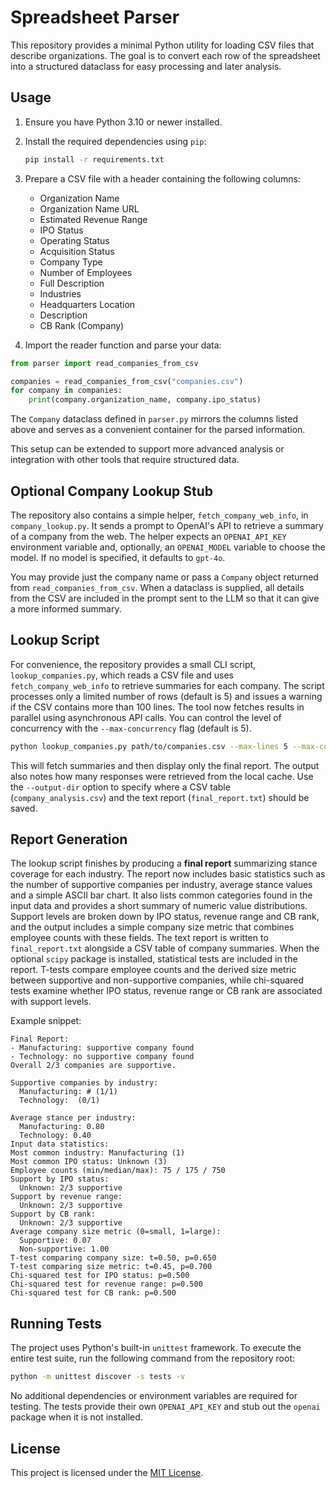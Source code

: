 # Spreadsheet Parser

This repository provides a minimal Python utility for loading CSV files that describe organizations.
The goal is to convert each row of the spreadsheet into a structured dataclass for easy processing
and later analysis.

## Usage

1. Ensure you have Python 3.10 or newer installed.
2. Install the required dependencies using `pip`:

   ```bash
   pip install -r requirements.txt
   ```

3. Prepare a CSV file with a header containing the following columns:
   - Organization Name
   - Organization Name URL
   - Estimated Revenue Range
   - IPO Status
   - Operating Status
   - Acquisition Status
   - Company Type
   - Number of Employees
   - Full Description
   - Industries
   - Headquarters Location
   - Description
   - CB Rank (Company)
4. Import the reader function and parse your data:

```python
from parser import read_companies_from_csv

companies = read_companies_from_csv("companies.csv")
for company in companies:
    print(company.organization_name, company.ipo_status)
```

The `Company` dataclass defined in `parser.py` mirrors the columns listed above and
serves as a convenient container for the parsed information.

This setup can be extended to support more advanced analysis or integration with
other tools that require structured data.

## Optional Company Lookup Stub

The repository also contains a simple helper, `fetch_company_web_info`, in
`company_lookup.py`. It sends a prompt to OpenAI's API to retrieve a summary of a
company from the web. The helper expects an ``OPENAI_API_KEY`` environment
variable and, optionally, an ``OPENAI_MODEL`` variable to choose the model. If no
model is specified, it defaults to ``gpt-4o``.

You may provide just the company name or pass a `Company` object returned from
`read_companies_from_csv`. When a dataclass is supplied, all details from the CSV
are included in the prompt sent to the LLM so that it can give a more informed
summary.
## Lookup Script

For convenience, the repository provides a small CLI script, `lookup_companies.py`,
which reads a CSV file and uses `fetch_company_web_info` to retrieve summaries for
each company. The script processes only a limited number of rows (default is 5)
and issues a warning if the CSV contains more than 100 lines.
The tool now fetches results in parallel using asynchronous API calls. You can
control the level of concurrency with the `--max-concurrency` flag (default is 5).

```bash
python lookup_companies.py path/to/companies.csv --max-lines 5 --max-concurrency 10
```

This will fetch summaries and then display only the final report. The output
also notes how many responses were retrieved from the local cache. Use the
`--output-dir` option to specify where a CSV table (`company_analysis.csv`) and
the text report (`final_report.txt`) should be saved.

## Report Generation

The lookup script finishes by producing a **final report** summarizing stance
coverage for each industry. The report now includes basic statistics such as the
number of supportive companies per industry, average stance values and a simple
ASCII bar chart. It also lists common categories found in the input data and
provides a short summary of numeric value distributions. Support levels are
broken down by IPO status, revenue range and CB rank, and the output includes a
simple company size metric that combines employee counts with these fields. The
text report is written to ``final_report.txt`` alongside a
CSV table of company summaries. When the optional ``scipy`` package is
installed, statistical tests are included in the report. T-tests compare
employee counts and the derived size metric between supportive and
non-supportive companies, while chi-squared tests examine whether IPO status,
revenue range or CB rank are associated with support levels.

Example snippet:

```text
Final Report:
- Manufacturing: supportive company found
- Technology: no supportive company found
Overall 2/3 companies are supportive.

Supportive companies by industry:
  Manufacturing: # (1/1)
  Technology:  (0/1)

Average stance per industry:
  Manufacturing: 0.80
  Technology: 0.40
Input data statistics:
Most common industry: Manufacturing (1)
Most common IPO status: Unknown (3)
Employee counts (min/median/max): 75 / 175 / 750
Support by IPO status:
  Unknown: 2/3 supportive
Support by revenue range:
  Unknown: 2/3 supportive
Support by CB rank:
  Unknown: 2/3 supportive
Average company size metric (0=small, 1=large):
  Supportive: 0.07
  Non-supportive: 1.00
T-test comparing company size: t=0.50, p=0.650
T-test comparing size metric: t=0.45, p=0.700
Chi-squared test for IPO status: p=0.500
Chi-squared test for revenue range: p=0.500
Chi-squared test for CB rank: p=0.500
```

## Running Tests

The project uses Python's built-in ``unittest`` framework. To execute the entire
test suite, run the following command from the repository root:

```bash
python -m unittest discover -s tests -v
```

No additional dependencies or environment variables are required for testing.
The tests provide their own ``OPENAI_API_KEY`` and stub out the ``openai``
package when it is not installed.

## License

This project is licensed under the [MIT License](LICENSE).
